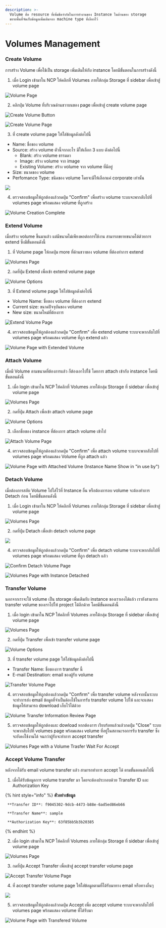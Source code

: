 ```yaml
---
description: >-
  Volume คือ resource ที่เพิ่มขีดจำกัดในการทำงานของ Instance ในด้านของ storage
  ขยายพื้นที่จัดเก็บข้อมูลเพิ่มเติมจาก machine type ที่เลือกไว้
---
```


# Volumes Management

### Create Volume

การสร้าง Volume เพื่อใช้เป็น storage เพิ่มเติมให้กับ instance โดยมีขั้นตอนในการสร้างดังนี้

1. เมื่อ Login เข้ามาใน NCP ให้คลิกที่ Volumes ภายใต้กลุ่ม Storage ที่ sidebar เพื่อเข้าสู่ volume page

![Volume Page](../.gitbook/assets/volume1.png)

2.  คลิกปุ่ม Volume ที่บริเวณด้านขวาบนของ page เพื่อเข้าสู่ create volume page

![Create Volume Button](../.gitbook/assets/volume2.png)

![Create Volume Page](../.gitbook/assets/volume3.png)

3. ที่ create volume page ให้ใส่ข้อมูลดังต่อไปนี้

* Name: ชื่อของ volume
* Source: สร้าง volume ตัวนี้จากอะไร มีให้เลือก 3 แบบ ดังต่อไปนี้
  * Blank:  สร้าง volume ธรรมดา
  * Image: สร้าง volume จาก image
  * Existing Volume: สร้าง volume จาก volume ที่มีอยู่
* Size: ขนาดของ volume
* Perfomance Type: ชนิดของ volume โดยจะมีให้เลือกแค่ corporate เท่านั้น

![](../.gitbook/assets/volume4.png)

4. ตรวจสอบข้อมูลให้ถูกต้องแล้วกดปุ่ม "Confirm" เพื่อสร้าง volume ระบบจะพากลับไปที่ volumes page พร้อมแสดง volume ที่ถูกสร้าง

![Volume Creation Complete](../.gitbook/assets/volume5.png)

### Extend Volume

เมื่อสร้าง volume ขึ้นมาแล้ว แต่มีขนาดไม่เพียงพอต่อการใช้งาน สามารถขยายขนาดได้ด้วยการ extend ซึ่งมีขั้นตอนดังนี้

1. ที่ Volume page ให้กดปุ่ม more ที่ด้านขวาของ volume ที่ต้องทำการ extend

![Volumes Page](../.gitbook/assets/volume5%20%281%29.png)

2. กดที่ปุ่ม Extend เพื่อเข้า extend volume page

![Volume Options](../.gitbook/assets/volume7.png)

3. ที่ Extend volume page ให้ใส่ข้อมูลดังต่อไปนี้

* Volume Name: ชื่อของ volume ที่ต้องการ extend
* Current size: ขนาดปัจจุบันของ volume
* New size: ขนาดใหม่ที่ต้องการ

![Extend Volume Page](../.gitbook/assets/volume8.png)

4. ตรวจสอบข้อมูลให้ถูกต้องแล้วกดปุ่ม "Confirm" เพื่อ extend volume ระบบจะพากลับไปที่ volumes page พร้อมแสดง volume ที่ถูก extend แล้ว

![Volume Page with Extended Volume](../.gitbook/assets/volume9.png)

### Attach Volume

เมื่อมี Volume ตามขนาดที่ต้องการแล้ว ก็ต้องเอาไปใช้ โดยการ attach เข้ากับ instance โดยมีขั้นตอนดังนี้

1.  เมื่อ login เข้ามาใน NCP ให้คลิกที่ Volumes ภายใต้กลุ่ม Storage ที่ sidebar เพื่อเข้าสู่ volume page

![Volumes Page](../.gitbook/assets/volume9.png)

2. กดที่ปุ่ม Attach เพื่อเข้า attach volume page

![Volume Options](../.gitbook/assets/volume7.png)

3. เลือกชื่อของ instance ที่ต้องการ attach volume เข้าไป

![Attach Volume Page](../.gitbook/assets/volume10.png)

4. ตรวจสอบข้อมูลให้ถูกต้องแล้วกดปุ่ม "Confirm" เพื่อ attach volume ระบบจะพากลับไปที่ volumes page พร้อมแสดง Volume ที่ถูก attach แล้ว

![Volume Page with Attached Volume \(Instance Name Show in &quot;in use by&quot;\)](../.gitbook/assets/volume11.png)

### Detach Volume

เมื่อต้องการสลับ Volume ไปใส่ไว้ที่ Instance อื่น หรือต้องการลบ volume จะต้องทำการ Detach ก่อน โดยมีขั้นตอนดังนี้

1.  เมื่อ Login เข้ามาใน NCP ให้คลิกที่ Volumes ภายใต้กลุ่ม Storage ที่ sidebar เพื่อเข้าสู่ volume page

![Volumes Page](../.gitbook/assets/volume9.png)

2. กดที่ปุ่ม Detach เพื่อเข้า detach volume page

![](../.gitbook/assets/volume12.png)

4. ตรวจสอบข้อมูลให้ถูกต้องแล้วกดปุ่ม "Confirm" เพื่อ detach volume ระบบจะพากลับไปที่ volumes page พร้อมแสดง volume ที่ถูก detach แล้ว

![Confirm Detach Volume Page](../.gitbook/assets/volume13.png)

![Volumes Page with Instance Detached](../.gitbook/assets/volume14.png)

### Transfer Volume

นอกจากเราจะใช้ volume เป็น storage เพิ่มเติมกับ instance ของเราเองได้แล้ว เรายังสามารถ transfer volume ของเราไปให้ project ได้อีกด้วย โดยมีขั้นตอนดังนี้

1.  เมื่อ login เข้ามาใน NCP ให้คลิกที่ Volumes ภายใต้กลุ่ม Storage ที่ sidebar เพื่อเข้าสู่ volume page

![Volumes Page](../.gitbook/assets/volume9.png)

2. กดที่ปุ่ม Transfer เพื่อเข้า transfer volume page

![Volume Options](../.gitbook/assets/volume7.png)

3. ที่ transfer volume page ให้ใส่ข้อมูลดังต่อไปนี้

* Transfer Name: ชื่อของการ transfer นี้
* E-mail Destination: email ของผู้รับ volume

![Transfer Volume Page](../.gitbook/assets/volume14-1.png)

4. ตรวจสอบข้อมูลให้ถูกต้องแล้วกดปุ่ม "Confirm" เพื่อ transfer volume หลังจากนั้นระบบจะทำการส่ง email ข้อมูลที่จำเป็นต้องใช้ในการรับ transfer volume ไปให้ และจะแสดงข้อมูลให้สามารถ download เก็บไว้ได้ด้วย

![Volume Transfer Information Review Page](../.gitbook/assets/volume16.png)

5.  ตรวจสอบข้อมูลให้ถูกต้องและ dowload หากต้องการ เรียบร้อยแล้วแล้วกดปุ่ม "Close" ระบบจะพากลับไปที่ volumes page พร้อมแสดง volume ที่อยู่ในสถานะรอการรับ transfer ซึ่งจะยังคงใช้งานได้ จนกว่าผู้รับจะทำการ accept transfer

![Volumes Page with a Volume Trasfer Wait For Accept](../.gitbook/assets/volume17.png)

### Accept Volume Transfer

หลังจากได้รับ email volume transfer แล้ว สามารถทำการ accept ได้ ตามขั้นตอนต่อไปนี้

1. เมื่อได้รับข้อมูลการ volume transfer มา โดยจะต้องประกอบด้วย Transfer ID และ Authorization Key 

{% hint style="info" %}
**ตัวอย่างข้อมูล**

     **Transfer ID**: f9045302-9dcb-4473-b88e-6ad5ed86eb66

     **Transfer Name**: sample

     **Authorization Key**: 63f85bb5b3b20385
{% endhint %}

2. เมื่อ login เข้ามาใน NCP ให้คลิกที่ Volumes ภายใต้กลุ่ม Storage ที่ sidebar เพื่อเข้าสู่ volume page

![Volumes Page](../.gitbook/assets/volume9.png)

3. กดที่ปุ่ม Accept Transfer เพื่อเข้าสู่ accept transfer volume page

![Accept Transfer Volume Page](../.gitbook/assets/volume18.png)

4. ที่ accept transfer volume page ให้ใส่ข้อมูลตามที่ได้รับมาทาง email หรือทางอื่นๆ

![](../.gitbook/assets/volume19.png)

5. ตรวจสอบข้อมูลให้ถูกต้องแล้วกดปุ่ม Accept เพื่อ accept volume ระบบจะพากลับไปที่ volumes page พร้อมแสดง volume ที่ได้รับมา

![Volume Page with Transfered Volume](../.gitbook/assets/volume19-1.png)

